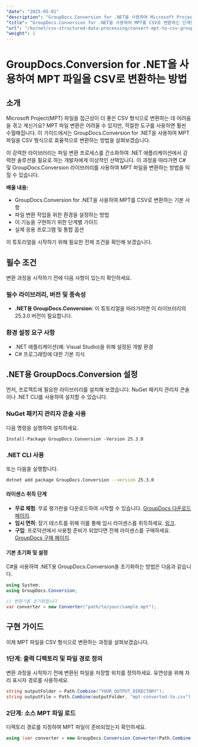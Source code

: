 ```yaml
---
"date": "2025-05-01"
"description": "GroupDocs.Conversion for .NET을 사용하여 Microsoft Project(MPT) 파일을 CSV로 변환하는 방법을 알아보세요. 이 가이드는 원활한 파일 변환을 위한 자세한 단계별 과정을 제공합니다."
"title": "GroupDocs.Conversion for .NET을 사용하여 MPT를 CSV로 변환하는 단계별 가이드"
"url": "/ko/net/csv-structured-data-processing/convert-mpt-to-csv-groupdocs-dotnet/"
"weight": 1
---
```


# GroupDocs.Conversion for .NET을 사용하여 MPT 파일을 CSV로 변환하는 방법

## 소개

Microsoft Project(MPT) 파일을 접근성이 더 좋은 CSV 형식으로 변환하는 데 어려움을 겪고 계신가요? MPT 파일 변환은 어려울 수 있지만, 적절한 도구를 사용하면 훨씬 수월해집니다. 이 가이드에서는 GroupDocs.Conversion for .NET을 사용하여 MPT 파일을 CSV 형식으로 효율적으로 변환하는 방법을 살펴보겠습니다.

이 강력한 라이브러리는 파일 변환 프로세스를 간소화하여 .NET 애플리케이션에서 강력한 솔루션을 필요로 하는 개발자에게 이상적인 선택입니다. 이 과정을 따라가면 C# 및 GroupDocs.Conversion 라이브러리를 사용하여 MPT 파일을 변환하는 방법을 익힐 수 있습니다.

**배울 내용:**
- GroupDocs.Conversion for .NET을 사용하여 MPT를 CSV로 변환하는 기본 사항
- 파일 변환 작업을 위한 환경을 설정하는 방법
- 이 기능을 구현하기 위한 단계별 가이드
- 실제 응용 프로그램 및 통합 옵션

이 튜토리얼을 시작하기 위해 필요한 전제 조건을 확인해 보겠습니다.

## 필수 조건

변환 과정을 시작하기 전에 다음 사항이 있는지 확인하세요.

### 필수 라이브러리, 버전 및 종속성
- **.NET용 GroupDocs.Conversion**: 이 튜토리얼을 따라가려면 이 라이브러리의 25.3.0 버전이 필요합니다.
  

### 환경 설정 요구 사항
- .NET 애플리케이션(예: Visual Studio)을 위해 설정된 개발 환경
- C# 프로그래밍에 대한 기본 지식

## .NET용 GroupDocs.Conversion 설정

먼저, 프로젝트에 필요한 라이브러리를 설치해 보겠습니다. NuGet 패키지 관리자 콘솔이나 .NET CLI를 사용하여 설치할 수 있습니다.

### NuGet 패키지 관리자 콘솔 사용
다음 명령을 실행하여 설치하세요.
```shell
Install-Package GroupDocs.Conversion -Version 25.3.0
```

### .NET CLI 사용
또는 다음을 실행합니다.
```bash
dotnet add package GroupDocs.Conversion --version 25.3.0
```

#### 라이센스 취득 단계
- **무료 체험**: 무료 평가판을 다운로드하여 시작할 수 있습니다. [GroupDocs 다운로드 페이지](https://releases.groupdocs.com/conversion/net/).
- **임시 면허**: 장기 테스트를 위해 이를 통해 임시 라이센스를 취득하세요. [링크](https://purchase.groupdocs.com/temporary-license/).
- **구입**: 프로덕션에서 사용할 준비가 되었다면 전체 라이센스를 구매하세요. [GroupDocs 구매 페이지](https://purchase.groupdocs.com/buy).

#### 기본 초기화 및 설정
C#을 사용하여 .NET용 GroupDocs.Conversion을 초기화하는 방법은 다음과 같습니다.
```csharp
using System;
using GroupDocs.Conversion;

// 변환기를 초기화합니다
var converter = new Converter("path/to/your/sample.mpt");
```

## 구현 가이드

이제 MPT 파일을 CSV 형식으로 변환하는 과정을 살펴보겠습니다.

### 1단계: 출력 디렉토리 및 파일 경로 정의

변환 과정을 시작하기 전에 변환된 파일을 저장할 위치를 정의하세요. 유연성을 위해 자리 표시자 경로를 사용하세요.
```csharp
string outputFolder = Path.Combine("YOUR_OUTPUT_DIRECTORY");
string outputFile = Path.Combine(outputFolder, "mpt-converted-to.csv");
```

### 2단계: 소스 MPT 파일 로드

디렉토리 경로를 지정하여 MPT 파일이 준비되었는지 확인하세요.
```csharp
using (var converter = new GroupDocs.Conversion.Converter(Path.Combine("YOUR_DOCUMENT_DIRECTORY\